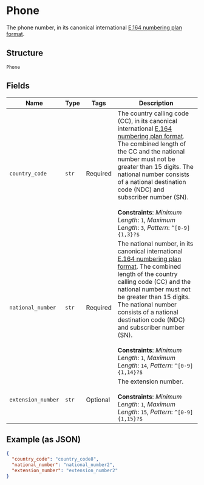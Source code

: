 
# Phone

The phone number, in its canonical international [E.164 numbering plan format](https://www.itu.int/rec/T-REC-E.164/en).

## Structure

`Phone`

## Fields

| Name | Type | Tags | Description |
|  --- | --- | --- | --- |
| `country_code` | `str` | Required | The country calling code (CC), in its canonical international [E.164 numbering plan format](https://www.itu.int/rec/T-REC-E.164/en). The combined length of the CC and the national number must not be greater than 15 digits. The national number consists of a national destination code (NDC) and subscriber number (SN).<br><br>**Constraints**: *Minimum Length*: `1`, *Maximum Length*: `3`, *Pattern*: `^[0-9]{1,3}?$` |
| `national_number` | `str` | Required | The national number, in its canonical international [E.164 numbering plan format](https://www.itu.int/rec/T-REC-E.164/en). The combined length of the country calling code (CC) and the national number must not be greater than 15 digits. The national number consists of a national destination code (NDC) and subscriber number (SN).<br><br>**Constraints**: *Minimum Length*: `1`, *Maximum Length*: `14`, *Pattern*: `^[0-9]{1,14}?$` |
| `extension_number` | `str` | Optional | The extension number.<br><br>**Constraints**: *Minimum Length*: `1`, *Maximum Length*: `15`, *Pattern*: `^[0-9]{1,15}?$` |

## Example (as JSON)

```json
{
  "country_code": "country_code8",
  "national_number": "national_number2",
  "extension_number": "extension_number2"
}
```


